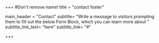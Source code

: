 +++
#Don't remove name!
title = "contact foster"



main_header = "Contact"
subtitle= "Write a message to visitors prompting them to fill out the below Form Block, which you can learn more about "
subtitle_link_text= "here"
subtitle_link= "#"



+++
